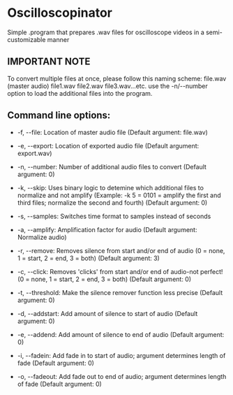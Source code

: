 # Oscilloscopinator
Simple .program that prepares .wav files for oscilloscope videos in a semi-customizable manner 

## IMPORTANT NOTE
To convert multiple files at once, please follow this naming scheme:
file.wav (master audio) file1.wav file2.wav file3.wav...etc.
use the -n/--number option to load the additional files into the program.

## Command line options:
* -f, --file:
Location of master audio file
(Default argument: file.wav)

* -e, --export:
Location of exported audio file
(Default argument: export.wav)

* -n, --number:
Number of additional audio files to convert
(Default argument: 0)

* -k, --skip:
Uses binary logic to detemine which additional files to normalize and not amplify (Example: -k 5 = 0101 = amplify the first and third files; normalize the second and fourth) (Default argument: 0)

* -s, --samples:
Switches time format to samples instead of seconds

* -a, --amplify:
Amplification factor for audio
(Default argument: Normalize audio)

* -r, --remove:
Removes silence from start and/or end of audio (0 = none, 1 = start, 2 = end, 3 = both) (Default argument: 3)

* -c, --click:
Removes 'clicks' from start and/or end of audio-not perfect! (0 = none, 1 = start, 2 = end, 3 = both) (Default argument: 0)

* -t, --threshold:
Make the silence remover function less precise
(Default argument: 0)

* -d, --addstart:
Add amount of silence to start of audio
(Default argument: 0)

* -e, --addend:
Add amount of silence to end of audio
(Default argument: 0)

* -i, --fadein:
Add fade in to start of audio; argument determines length of fade
(Default argument: 0)

* -o, --fadeout:
Add fade out to end of audio; argument determines length of fade
(Default argument: 0)

